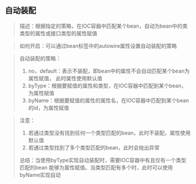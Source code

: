 ## 自动装配
> 描述：根据指定的策略，在IOC容器中匹配某个bean，自动为bean中的类类型的属性或接口类型的属性赋值

> 如何开启：可以通过bean标签中的autowire属性设置自动装配的策略

> 自动装配的策略：
> 1. no，default：表示不装配，即bean中的属性不会自动匹配某个bean为属性赋值，
> 此时属性使用默认值
> 2. byType：根据要赋值的属性和类型，在IOC容器中匹配到某个bean，为属性赋值
> 3. byName：根据要赋值的属性的属性名，在IOC容器中匹配到某个bean的id，为属性赋值

> 注意：
> 1. 若通过类型没有找到任何一个类型匹配的bean，此时不装配，属性使用默认值
> 2. 若通过类型找到了多个类型匹配的bean，此时会抛出异常
>  
> 总结：当使用byType实现自动装配时，需要IOC容器中有且仅有一个类型匹配的bean
> 能够为属性赋值。当类型匹配有多个时，此时可以使用byName实现自动
